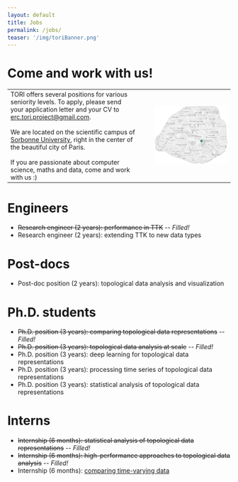 ```yaml
---
layout: default
title: Jobs
permalink: /jobs/
teaser: '/img/toriBanner.png'
---
```


# Come and work with us!

<!--TORI offers several positions for various seniority levels.
To apply, thanks for sending your application letter and your CV to
[erc.tori.project@gmail.com](mailto:erc.tori.project@gmail.com).

If you are interested in topological data analysis, visualization and programming, come and work with us :)
 -->
<table>
  <tr>
  <td width="50%">
        TORI offers several positions for various seniority levels.
To apply, please send your application letter and your CV to
<a href="mailto:erc.tori.project@gmail.com">erc.tori.project@gmail.com</a>.
        <br>
        <br>
        We are located on the scientific campus of 
        <a target="new" href="https://www.sorbonne-universite.fr/en">
        Sorbonne University</a>, right in the center of the beautiful city of Paris.
        <br><br>
        If you are passionate about computer science, maths and data, come and work with us :)
<!--         If you are interested in topological data analysis, visualization and programming, come and work with us :) -->
        </td>
        <td width="5%" />
        <td width='30%'>
        <a 
href="/img/map.png" 
target='new'
        >
          <img src='/img/map.png' width="100%"/></a>
        </td>
      </tr>
</table>



# Engineers
- ~~Research engineer (2 years): performance in TTK~~ -- *Filled!*
- Research engineer (2 years): extending TTK to new data types

# Post-docs
- Post-doc position (2 years): topological data analysis and visualization
<!-- - Post-doc position (2 years): high-performance topological data analysis -->

# Ph.D. students
- ~~Ph.D. position (3 years): comparing topological data representations~~
  -- *Filled!*
- ~~Ph.D. position (3 years): topological data analysis at scale~~
  -- *Filled!*
- Ph.D. position (3 years): deep learning for topological data representations
- Ph.D. position (3 years): processing time series of topological data representations
- Ph.D. position (3 years): statistical analysis of topological data representations
<!-- - Ph.D. position (3 years): deep learning and topological data analysis for dimensionality reduction -->


# Interns
- ~~Internship (6 months): statistical analysis of topological data representations~~ -- *Filled!*
- ~~Internship (6 months): high-performance approaches to topological data analysis~~ -- *Filled!*
- Internship (6 months): <a href="https://julien-tierny.github.io/stuff/openPositions/internship2022.pdf"
            onClick="javascript:_gaq.push(['_trackPageview',
            'stuff/openPositions/internship2022.pdf']);">comparing time-varying data</a>
